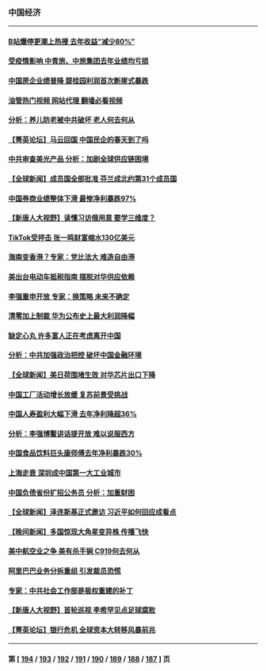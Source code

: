 ### 中国经济
---
#### [B站爆停更潮上热搜 去年收益“减少80%”](../../pages/ncid283/n13963757.md?04030445) 
#### [受疫情影响 中青旅、中旅集团去年业绩均亏损](../../pages/ncid283/n13963436.md?04030445) 
#### [中国房企业绩普降 碧桂园利润首次断崖式暴跌](../../pages/ncid283/n13963401.md?04030445) 
#### [油管热门视频 网站代理 翻墙必看视频](http://138.2.39.72:81/youtube.html?epic-marker?04030445)
#### [分析：养儿防老被中共破坏 老人何去何从](../../pages/ncid283/n13962933.md?04030445) 
#### [【菁英论坛】马云回国 中国民企的春天到了吗](../../pages/ncid283/n13963374.md?04030445) 
#### [中共审查美光产品 分析：加剧全球供应链困境](../../pages/ncid283/n13963146.md?04030445) 
#### [【全球新闻】成员国全部批准 芬兰成北约第31个成员国](../../pages/ncid283/n13963059.md?04030445) 
#### [中国券商业绩整体下滑 最惨净利暴跌97%](../../pages/ncid283/n13962821.md?04030445) 
#### [【新唐人大视野】读懂习访俄用意 要学三维度？](../../pages/ncid283/n13962789.md?04030445) 
#### [TikTok受抨击 张一鸣财富缩水130亿美元](../../pages/ncid283/n13962772.md?04030445) 
#### [海南变香港？专家：党比法大 难造自由港](../../pages/ncid283/n13962292.md?04030445) 
#### [美出台电动车抵税指南 摆脱对华供应依赖](../../pages/ncid283/n13962673.md?04030445) 
#### [李强重申开放 专家：换策略 未来不确定](../../pages/ncid283/n13961868.md?04030445) 
#### [清零加上制裁 华为公布史上最大利润降幅](../../pages/ncid283/n13962567.md?04030445) 
#### [缺定心丸 许多富人正在考虑离开中国](../../pages/ncid283/n13962259.md?04030445) 
#### [分析：中共加强政治把控 破坏中国金融环境](../../pages/ncid283/n13962430.md?04030445) 
#### [【全球新闻】美日荷围堵生效 对华芯片出口下降](../../pages/ncid283/n13962443.md?04030445) 
#### [中国工厂活动增长放缓 复苏前景受挑战](../../pages/ncid283/n13962376.md?04030445) 
#### [中国人寿盈利大幅下滑 去年净利降超36%](../../pages/ncid283/n13962055.md?04030445) 
#### [分析：李强博鳌讲话提开放 难以说服西方](../../pages/ncid283/n13961994.md?04030445) 
#### [中国食品饮料巨头康师傅去年净利暴跌30%](../../pages/ncid283/n13962025.md?04030445) 
#### [上海走衰 深圳成中国第一大工业城市](../../pages/ncid283/n13961717.md?04030445) 
#### [中国负债省份扩招公务员 分析：加重财困](../../pages/ncid283/n13961670.md?04030445) 
#### [【全球新闻】泽连斯基正式邀访 习近平如何回应成看点](../../pages/ncid283/n13961576.md?04030445) 
#### [【晚间新闻】多国惊现大角星变异株 传播飞快](../../pages/ncid283/n13961578.md?04030445) 
#### [美中航空业之争 美有杀手锏 C919何去何从](../../pages/ncid283/n13960616.md?04030445) 
#### [阿里巴巴业务分拆重组 引发裁员恐慌](../../pages/ncid283/n13961259.md?04030445) 
#### [专家：中共社会工作部是极权重建的补丁](../../pages/ncid283/n13961384.md?04030445) 
#### [【新唐人大视野】首轮巡视 李希罕见点足球腐败](../../pages/ncid283/n13961320.md?04030445) 
#### [【菁英论坛】银行危机 全球资本大转移风暴前兆](../../pages/ncid283/n13961252.md?04030445) 

---
#### 第 [ [194](./194.md?04030445) / [193](./193.md?04030445) / [192](./192.md?04030445) / [191](./191.md?04030445) / [190](./190.md?04030445) / [189](./189.md?04030445) / [188](./188.md?04030445) / [187](./187.md?04030445) ] 页

